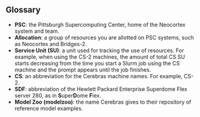 ## Glossary
*	**PSC**: the Pittsburgh Supercomputing Center, home of the Neocortex system 
and team.
*	**Allocation**: a group of resources you are allotted on PSC systems, such as Neocortex and 
Bridges-2.
*	**Service Unit (SU)**: a unit used for tracking the use of 
resources. For example, when using the CS-2 machines, the amount of total CS SU starts 
decreasing from the time you start a Slurm job using the CS machine and 
the prompt appears until the job finishes.
*	**CS**: an abbreviation for the Cerebras machine names. For example, CS-2.
*	**SDF**: abbreviation of the Hewlett Packard Enterprise Superdome Flex server 
280, as in **S**uper**D**ome **F**lex.
*	**Model Zoo (modelzoo)**: the name Cerebras gives to their repository of 
reference model examples.

